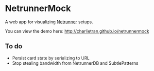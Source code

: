 # NetrunnerMock
A web app for visualizing [Netrunner](http://www.fantasyflightgames.com/edge_minisite.asp?eidm=207) setups.

You can view the demo here: http://charlietran.github.io/netrunnermock

## To do

* Persist card state by serializing to URL
* Stop stealing bandwidth from NetrunnerDB and SubtlePatterns